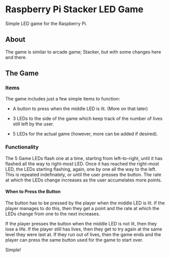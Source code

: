 # Raspberry Pi Stacker LED Game
Simple LED game for the Raspberry Pi.


## About
The game is similar to arcade game; Stacker, but with some changes here and there. 


## The Game

### Items

The game includes just a few simple items to function:

- A button to press when the middle LED is lit. (More on that later)

- 3 LEDs to the side of the game which keep track of the number of lives still left by the user. 

- 5 LEDs for the actual game (however, more can be added if desired). 

### Functionality

The 5 Game LEDs flash one at a time, starting from left-to-right, until it has flashed all the way to right-most LED. Once it has reached the right-most LED, the LEDs starting flashing, again, one by one all the way to the left. This is repeated indefinately, or until the user presses the button. The rate at which the LEDs change increases as the user accumelates more points.


#### When to Press the Button

The button has to be pressed by the player when the middle LED is lit. If the player manages to do this, then they get a point and the rate at which the LEDs change from one to the next increases. 

If the player presses the button when the middle LED is not lit, then they lose a life. If the player still has lives, then they get to try again at the same level they were last at. If they run out of lives, then the game ends and the player can press the same button used for the game to start over.


Simple!








